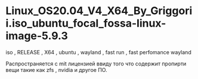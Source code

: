 # Linux_OS20.04_V4_X64_By_Griggorii.iso_ubuntu_focal_fossa-linux-image-5.9.3
iso , RELEASE , X64 , ubuntu , wayland , fast run , fast perfomance wayland

Распространяется с mit лицензией ввиду того что содержит пропирти вещи такие как zfs , nvidia и другое ПО.


